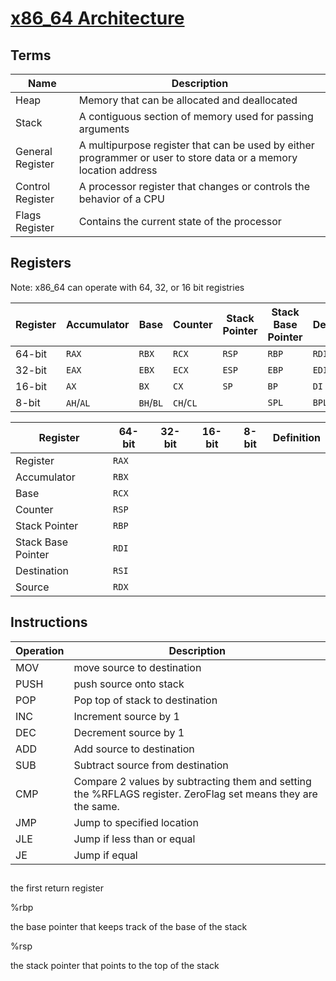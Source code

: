 # [x86_64 Architecture](https://en.wikibooks.org/wiki/X86_Assembly/X86_Architecture)

## Terms
| Name | Description |
| - | - |
|Heap|Memory that can be allocated and deallocated|
|Stack|A contiguous section of memory used for passing arguments|
|General Register|A multipurpose register that can be used by either programmer or user to store data or a memory location address|
|Control Register|A processor register that changes or controls the behavior of a CPU|
|Flags Register|Contains the current state of the processor|
## Registers
Note: x86_64 can operate with 64, 32, or 16 bit registries

|Register |Accumulator| Base | Counter |Stack Pointer | Stack Base Pointer |Destination |Source |Data|
| - | - | - | - | - | - | - | - | - |
|64-bit |`RAX` 	|`RBX` 	|`RCX` 	|`RSP` 	|`RBP`	|`RDI` 	|`RSI` 	|`RDX`|
|32-bit |`EAX` 	|`EBX` 	|`ECX` 	|`ESP` 	|`EBP` 	|`EDI` 	|`ESI` 	|`EDX`|
|16-bit |`AX`	|`BX` 	|`CX` 	|`SP` 	|`BP` 	|`DI` 	|`SI` 	|`DX`|
|8-bit	|`AH`/`AL`|`BH`/`BL`|`CH`/`CL`||`SPL`|`BPL`| `SIL` | `DH`,`DL`|

| Register | 64-bit | 32-bit | 16-bit | 8-bit | Definition |
| - | - | - | - | - | - |
|Register|`RAX`	|
|Accumulator|`RBX`	|
|Base|`RCX`	|
|Counter|`RSP` 	|
|Stack Pointer|`RBP`	|
|Stack Base Pointer|`RDI` 	|
|Destination|`RSI` 	|
|Source|`RDX`	|


## Instructions
| Operation | Description |
| - | - |
|MOV|move source to destination|
|PUSH|push source onto stack|
|POP|Pop top of stack to destination|
|INC|Increment source by 1|
|DEC|Decrement source by 1|
|ADD|Add source to destination|
|SUB|Subtract source from destination|
|CMP|Compare 2 values by subtracting them and setting the %RFLAGS register. ZeroFlag set means they are the same.|
|JMP|Jump to specified location|
|JLE|Jump if less than or equal|
|JE|Jump if equal|

## 


	

the first return register

%rbp
	

the base pointer that keeps track of the base of the stack

%rsp
	

the stack pointer that points to the top of the stack
